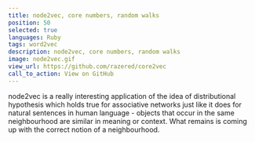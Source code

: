 ```yaml
---
title: node2vec, core numbers, random walks
position: 50
selected: true
languages: Ruby
tags: word2vec
description: node2vec, core numbers, random walks
image: node2vec.gif
view_url: https://github.com/razered/core2vec
call_to_action: View on GitHub
---
```


node2vec is a really interesting application of the idea of distributional hypothesis which holds true for associative networks just like it does for natural sentences in human language - objects that occur in the same neighbourhood are similar in meaning or context. What remains is coming up with the correct notion of a neighbourhood.